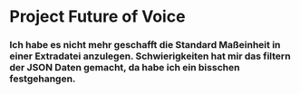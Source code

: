 # Project Future of Voice

### Ich habe es nicht mehr geschafft die Standard Maßeinheit in einer Extradatei anzulegen. Schwierigkeiten hat mir das filtern der JSON Daten gemacht, da habe ich ein bisschen festgehangen. 